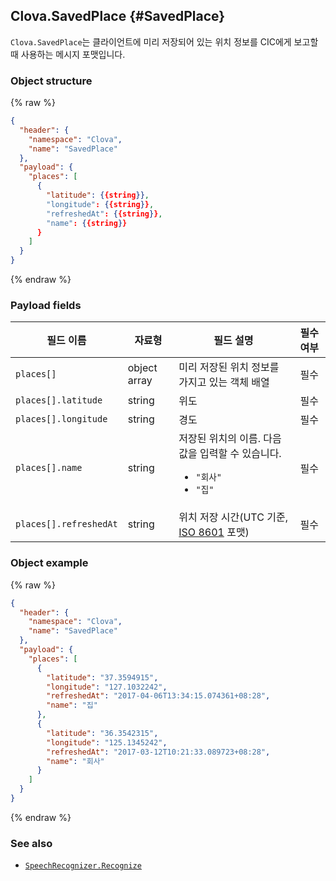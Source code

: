 ## Clova.SavedPlace {#SavedPlace}
`Clova.SavedPlace`는 클라이언트에 미리 저장되어 있는 위치 정보를 CIC에게 보고할 때 사용하는 메시지 포맷입니다.

### Object structure
{% raw %}
```json
{
  "header": {
    "namespace": "Clova",
    "name": "SavedPlace"
  },
  "payload": {
    "places": [
      {
        "latitude": {{string}},
        "longitude": {{string}},
        "refreshedAt": {{string}},
        "name": {{string}}
      }
    ]
  }
}
```
{% endraw %}

### Payload fields

| 필드 이름       | 자료형    | 필드 설명                     | 필수 여부 |
|---------------|---------|-----------------------------|:---------:|
| `places[]`             | object array | 미리 저장된 위치 정보를 가지고 있는 객체 배열                                          | 필수 |
| `places[].latitude`    | string       | 위도                                                                          | 필수 |
| `places[].longitude`   | string       | 경도                                                                          | 필수 |
| `places[].name`        | string       | 저장된 위치의 이름. 다음 값을 입력할 수 있습니다. <ul><li><code>"회사"</code></li><li><code>"집"</code></li></ul>       | 필수 |
| `places[].refreshedAt` | string       | 위치 저장 시간(UTC 기준, <a target="_blank" href="https://en.wikipedia.org/wiki/ISO_8601">ISO 8601</a> 포맷)  | 필수 |


### Object example
{% raw %}
```json
{
  "header": {
    "namespace": "Clova",
    "name": "SavedPlace"
  },
  "payload": {
    "places": [
      {
        "latitude": "37.3594915",
        "longitude": "127.1032242",
        "refreshedAt": "2017-04-06T13:34:15.074361+08:28",
        "name": "집"
      },
      {
        "latitude": "36.3542315",
        "longitude": "125.1345242",
        "refreshedAt": "2017-03-12T10:21:33.089723+08:28",
        "name": "회사"
      }
    ]
  }
}
```
{% endraw %}

### See also
* [`SpeechRecognizer.Recognize`](/CIC/References/CICInterface/SpeechRecognizer.md#Recognize)
